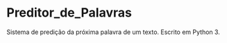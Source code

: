 Preditor_de_Palavras
====================

Sistema de predição da próxima palavra de um texto. Escrito em Python 3.
